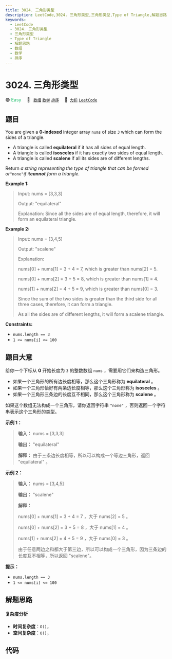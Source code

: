 ```yaml
---
title: 3024. 三角形类型
description: LeetCode,3024. 三角形类型,三角形类型,Type of Triangle,解题思路,数组,数学,排序
keywords:
  - LeetCode
  - 3024. 三角形类型
  - 三角形类型
  - Type of Triangle
  - 解题思路
  - 数组
  - 数学
  - 排序
---
```


# 3024. 三角形类型

🟢 <font color=#15bd66>Easy</font>&emsp; 🔖&ensp; [`数组`](/tag/array.md) [`数学`](/tag/math.md) [`排序`](/tag/sorting.md)&emsp; 🔗&ensp;[`力扣`](https://leetcode.cn/problems/type-of-triangle) [`LeetCode`](https://leetcode.com/problems/type-of-triangle)

## 题目

You are given a **0-indexed** integer array `nums` of size `3` which can form
the sides of a triangle.

  * A triangle is called **equilateral** if it has all sides of equal length.
  * A triangle is called **isosceles** if it has exactly two sides of equal length.
  * A triangle is called **scalene** if all its sides are of different lengths.

Return _a string representing_ _the type of triangle that can be formed_
_or_`"none"`_if it**cannot** form a triangle._



**Example 1:**

> Input: nums = [3,3,3]
> 
> Output: "equilateral"
> 
> Explanation: Since all the sides are of equal length, therefore, it will form an equilateral triangle.

**Example 2:**

> Input: nums = [3,4,5]
> 
> Output: "scalene"
> 
> Explanation: 
> 
> nums[0] + nums[1] = 3 + 4 = 7, which is greater than nums[2] = 5.
> 
> nums[0] + nums[2] = 3 + 5 = 8, which is greater than nums[1] = 4.
> 
> nums[1] + nums[2] = 4 + 5 = 9, which is greater than nums[0] = 3. 
> 
> Since the sum of the two sides is greater than the third side for all three cases, therefore, it can form a triangle.
> 
> As all the sides are of different lengths, it will form a scalene triangle.

**Constraints:**

  * `nums.length == 3`
  * `1 <= nums[i] <= 100`


## 题目大意

给你一个下标从 **0**  开始长度为 `3` 的整数数组 `nums` ，需要用它们来构造三角形。

  * 如果一个三角形的所有边长度相等，那么这个三角形称为 **equilateral**  。
  * 如果一个三角形恰好有两条边长度相等，那么这个三角形称为 **isosceles**  。
  * 如果一个三角形三条边的长度互不相同，那么这个三角形称为 **scalene**  。

如果这个数组无法构成一个三角形，请你返回字符串 `"none"` ，否则返回一个字符串表示这个三角形的类型。



**示例 1：**

> 
> 
> 
> 
> 
> **输入：** nums = [3,3,3]
> 
> **输出：** "equilateral"
> 
> **解释：** 由于三条边长度相等，所以可以构成一个等边三角形，返回 "equilateral" 。
> 
> 

**示例 2：**

> 
> 
> 
> 
> 
> **输入：** nums = [3,4,5]
> 
> **输出：** "scalene"
> 
> **解释：**
> 
> nums[0] + nums[1] = 3 + 4 = 7 ，大于 nums[2] = 5 。
> 
> nums[0] + nums[2] = 3 + 5 = 8 ，大于 nums[1] = 4 。
> 
> nums[1] + nums[2] = 4 + 5 = 9 ，大于 nums[0] = 3 。
> 
> 由于任意两边之和都大于第三边，所以可以构成一个三角形，因为三条边的长度互不相等，所以返回 "scalene"。
> 
> 

**提示：**

  * `nums.length == 3`
  * `1 <= nums[i] <= 100`


## 解题思路

#### 复杂度分析

- **时间复杂度**：`O()`，
- **空间复杂度**：`O()`，

## 代码

```javascript

```